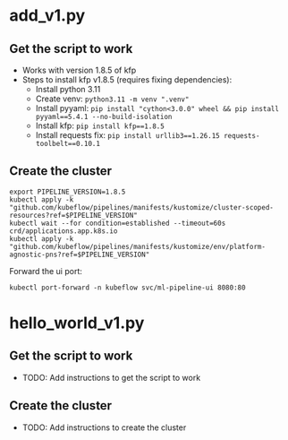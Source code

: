 # add_v1.py
## Get the script to work
* Works with version 1.8.5 of kfp
* Steps to install kfp v1.8.5 (requires fixing dependencies):
  * Install python 3.11
  * Create venv: `python3.11 -m venv ".venv"`
  * Install pyyaml: `pip install "cython<3.0.0" wheel && pip install pyyaml==5.4.1 --no-build-isolation`
  * Install kfp: `pip install kfp==1.8.5`
  * Install requests fix: `pip install urllib3==1.26.15 requests-toolbelt==0.10.1`
## Create the cluster
```
export PIPELINE_VERSION=1.8.5
kubectl apply -k "github.com/kubeflow/pipelines/manifests/kustomize/cluster-scoped-resources?ref=$PIPELINE_VERSION"
kubectl wait --for condition=established --timeout=60s crd/applications.app.k8s.io
kubectl apply -k "github.com/kubeflow/pipelines/manifests/kustomize/env/platform-agnostic-pns?ref=$PIPELINE_VERSION"
```
Forward the ui port:
```
kubectl port-forward -n kubeflow svc/ml-pipeline-ui 8080:80
```

# hello_world_v1.py
## Get the script to work
* TODO: Add instructions to get the script to work
## Create the cluster
* TODO: Add instructions to create the cluster

